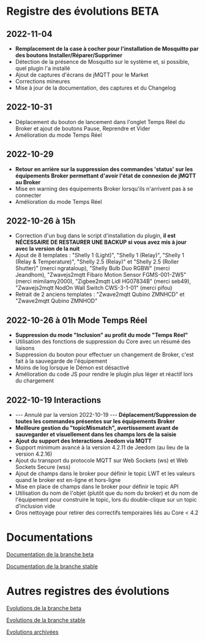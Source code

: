 # Registre des évolutions BETA

## 2022-11-04
 - **Remplacement de la case à cocher pour l'installation de Mosquitto par des boutons Installer/Réparer/Supprimer**
 - Détection de la présence de Mosquitto sur le système et, si possible, quel plugin l'a installé
 - Ajout de captures d'écrans de jMQTT pour le Market
 - Corrections mineures
 - Mise à jour de la documentation, des captures et du Changelog

## 2022-10-31
 - Déplacement du bouton de lancement dans l'onglet Temps Réel du Broker et ajout de boutons Pause, Reprendre et Vider
 - Amélioration du mode Temps Réel

## 2022-10-29
 - **Retour en arrière sur la suppression des commandes 'status' sur les équipements Broker permettant d'avoir l'état de connexion de jMQTT au Broker**
 - Mise en warning des équipements Broker lorsqu'ils n'arrivent pas à se connecter
 - Amélioration du mode Temps Réel

## 2022-10-26 à 15h
 - Correction d'un bug dans le script d'installation du plugin, **il est NÉCESSAIRE DE RESTAURER UNE BACKUP si vous avez mis à jour avec la version de la nuit**
 - Ajout de 8 templates : "Shelly 1 (Light)", "Shelly 1 (Relay)", "Shelly 1 (Relay & Temperature)", "Shelly 2.5 (Relay)" et "Shelly 2.5 (Roller Shutter)" (merci ngrataloup), "Shelly Bulb Duo RGBW" (merci Jeandhom), "Zwavejs2mqtt Fibaro Motion Sensor FGMS-001-ZW5" (merci mimilamy2000), "Zigbee2mqtt Lidl HG07834B" (merci seb49), "Zwavejs2mqtt NodOn Wall Switch CWS-3-1-01" (merci pifou)
 - Retrait de 2 anciens templates : "Zwave2mqtt Qubino ZMNHCD" et "Zwave2mqtt Qubino ZMNHOD"

## 2022-10-26 à 01h Mode Temps Réel
 - **Suppression du mode "Inclusion" au profit du mode "Temps Réel"**
 - Utilisation des fonctions de suppression du Core avec un résumé des liaisons
 - Suppression du bouton pour effectuer un changement de Broker, c'est fait à la sauvegarde de l'équipement
 - Moins de log lorsque le Démon est désactivé
 - Amélioration du code JS pour rendre le plugin plus léger et réactif lors du chargement

## 2022-10-19 Interactions
 - --- Annulé par la version 2022-10-19 --- **Déplacement/Suppression de toutes les commandes présentes sur les équipements Broker**
 - **Meilleure gestion du "topicMismatch", avertissement avant de sauvegarder et visuellement dans les champs lors de la saisie**
 - **Ajout du support des Interactions Jeedom via MQTT**
 - Support minimum avancé à la version 4.2.11 de Jeedom (au lieu de la version 4.2.16)
 - Ajout du transport du protocole MQTT sur Web Sockets (ws) et Web Sockets Secure (wss)
 - Ajout de champs dans le broker pour définir le topic LWT et les valeurs quand le broker est en-ligne et hors-ligne
 - Mise en place de champs dans le broker pour définir le topic API
 - Utilisation du nom de l'objet (plutôt que du nom du broker) et du nom de l'équipement pour construire le topic, lors du double-clique sur un topic d'inclusion vide
 - Gros nettoyage pour retirer des correctifs temporaires liés au Core < 4.2


# Documentations

[Documentation de la branche beta](index_beta)

[Documentation de la branche stable](index)


# Autres registres des évolutions

[Evolutions de la branche beta](changelog_beta)

[Evolutions de la branche stable](changelog)

[Evolutions archivées](changelog_archived)
